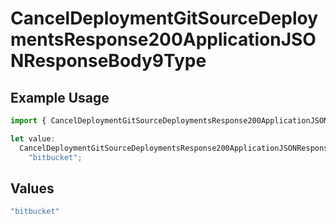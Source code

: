 # CancelDeploymentGitSourceDeploymentsResponse200ApplicationJSONResponseBody9Type

## Example Usage

```typescript
import { CancelDeploymentGitSourceDeploymentsResponse200ApplicationJSONResponseBody9Type } from "@simplesagar/vercel/models/canceldeploymentop.js";

let value:
  CancelDeploymentGitSourceDeploymentsResponse200ApplicationJSONResponseBody9Type =
    "bitbucket";
```

## Values

```typescript
"bitbucket"
```
